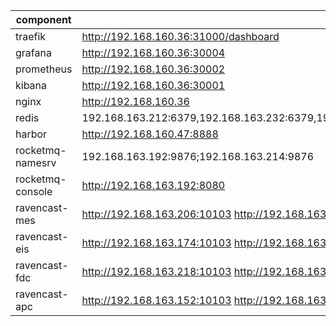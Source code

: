 | component | url | auth |
| --- | --- | --- |
|traefik | http://192.168.160.36:31000/dashboard | - |
| grafana | http://192.168.160.36:30004 | - |
| prometheus | http://192.168.160.36:30002 | - |
|kibana | http://192.168.160.36:30001 | - |
|nginx | http://192.168.160.36 | - |
|redis | 192.168.163.212:6379,192.168.163.232:6379,192.168.163.190:6379,192.168.163.208:6379,192.168.163.231:6379,192.168.163.193:6379 | - |
|harbor | http://192.168.160.47:8888 | - |
|rocketmq-namesrv | 192.168.163.192:9876;192.168.163.214:9876 | - |
|rocketmq-console | http://192.168.163.192:8080 | admin/admin |
|ravencast-mes | http://192.168.163.206:10103 http://192.168.163.215:10103 | ravencast/integration |
|ravencast-eis | http://192.168.163.174:10103 http://192.168.163.182:10103 | ravencast/integration |
|ravencast-fdc | http://192.168.163.218:10103 http://192.168.163.168:10103 | ravencast/integration |
|ravencast-apc | http://192.168.163.152:10103 http://192.168.163.153:10103 | ravencast/integration |
